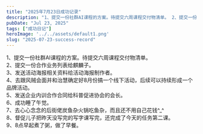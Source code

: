 ```yaml
---
title: "2025年7月23日成功记录"
description: "1、提交一份社群AI课程的方案。待提交六周课程交付物清单。 2、提交一份合作业务列表给麒麟子。 3、发送活动海 [&hellip;]"
pubDate: "Jul 23, 2025"
tags: ["成功日记"]
heroImage: '../../assets/default1.png'
slug: "2025-07-23-success-record"
---
```


1、提交一份社群AI课程的方案。待提交六周课程交付物清单。  
2、提交一份合作业务列表给麒麟子。  
3、发送活动海报相关资料给活动海报制作者。  
4、去跟风贼会面并和治慧确定好8月份搞一个线下活动，后续可以持续形成一个品牌活动。  
5、发送企业内训合作合同给科普促进协会的会长。  
6、成功睡了午觉。  
7、去心心念念的后街佬炭鱼杂火锅吃鱼杂，而且还不用自己花钱^\_^  
8、督促儿子把昨天没写完的写字课写完，还完成了今天的任务第二课。  
9、8点早起煮了粥，做了早餐。
